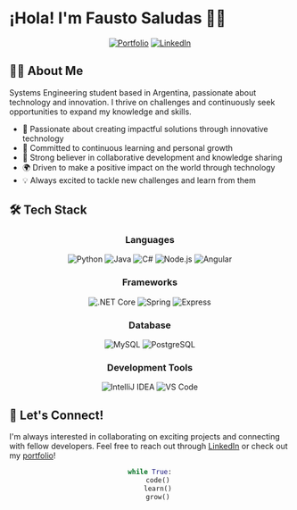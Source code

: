 # ¡Hola! I'm Fausto Saludas 👨‍💻

<div align="center">
  
[![Portfolio](https://img.shields.io/badge/Portfolio-faus14.github.io-2bbc8a?style=for-the-badge&logo=github)](https://faus14.github.io/)
[![LinkedIn](https://img.shields.io/badge/LinkedIn-Connect-0077B5?style=for-the-badge&logo=linkedin)](https://www.linkedin.com/in/faustosaludas/)

</div>

## 👨‍🎓 About Me

Systems Engineering student based in Argentina, passionate about technology and innovation. I thrive on challenges and continuously seek opportunities to expand my knowledge and skills.

- 🚀 Passionate about creating impactful solutions through innovative technology
- 🌱 Committed to continuous learning and personal growth
- 🤝 Strong believer in collaborative development and knowledge sharing
- 🌍 Driven to make a positive impact on the world through technology
- 💡 Always excited to tackle new challenges and learn from them

## 🛠️ Tech Stack

<div align="center">

### Languages
![Python](https://img.shields.io/badge/Python-3776AB?style=flat-square&logo=python&logoColor=white)
![Java](https://img.shields.io/badge/Java-ED8B00?style=flat-square&logo=openjdk&logoColor=white)
![C#](https://img.shields.io/badge/C%23-239120?style=flat-square&logo=c-sharp&logoColor=white)
![Node.js](https://img.shields.io/badge/Node.js-339933?style=flat-square&logo=node.js&logoColor=white)
![Angular](https://img.shields.io/badge/Angular-DD0031?style=flat-square&logo=angular&logoColor=white)

### Frameworks
![.NET Core](https://img.shields.io/badge/.NET_Core-512BD4?style=flat-square&logo=.net&logoColor=white)
![Spring](https://img.shields.io/badge/Spring-6DB33F?style=flat-square&logo=spring&logoColor=white)
![Express](https://img.shields.io/badge/Express-000000?style=flat-square&logo=express&logoColor=white)

### Database
![MySQL](https://img.shields.io/badge/MySQL-4479A1?style=flat-square&logo=mysql&logoColor=white)
![PostgreSQL](https://img.shields.io/badge/PostgreSQL-336791?style=flat-square&logo=postgresql&logoColor=white)

### Development Tools
![IntelliJ IDEA](https://img.shields.io/badge/IntelliJ_IDEA-000000?style=flat-square&logo=intellij-idea&logoColor=white)
![VS Code](https://img.shields.io/badge/VS_Code-007ACC?style=flat-square&logo=visual-studio-code&logoColor=white)

</div>

## 🤝 Let's Connect!

I'm always interested in collaborating on exciting projects and connecting with fellow developers. Feel free to reach out through [LinkedIn](https://www.linkedin.com/in/faustosaludas/) or check out my [portfolio](https://faus14.github.io/)!

<div align="center">

```python
while True:
    code()
    learn()
    grow()
```

</div>
